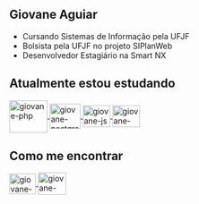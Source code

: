 ## Giovane Aguiar
- Cursando Sistemas de Informação pela UFJF
- Bolsista pela UFJF no projeto SIPlanWeb
- Desenvolvedor Estagiário na Smart NX

 ## Atualmente estou estudando



<a href="#" target="_blank">
<img align="center" alt="giovane-php" height="58" width="68" src="https://cdn.jsdelivr.net/gh/devicons/devicon/icons/php/php-original.svg" style="max-width:100%;">
</a>


<a href="#" target="_blank">
<img align="center" alt="giovane-postgresql" height="45" width=55" src="https://cdn.jsdelivr.net/gh/devicons/devicon/icons/postgresql/postgresql-original.svg" style="max-width:100%;">
</a>

<!-- 
<a href="#" target="_blank">
<img align="center" alt="giovane-asterisk" height="35" width="55" src="https://www.asterisk.org/wp-content/uploads/asterisk-logo.png" style="max-width:100%;">
</a> 
-->


<!-- 
<a href="#" target="_blank">
<img align="center" alt="giovane-java" height="47" width="57" src="https://cdn.jsdelivr.net/gh/devicons/devicon/icons/java/java-original.svg" style="max-width:100%;">
</a>
-->

<a href="#" target="_blank">
<img align="center" alt="giovane-js" height="39" width="49" src="https://cdn.jsdelivr.net/gh/devicons/devicon/icons/javascript/javascript-original.svg" style="max-width:100%;">
</a>

<a href="#" target="_blank">
<img align="center" alt="giovane-vue" height="39" width="49" src="https://cdn.jsdelivr.net/gh/devicons/devicon/icons/vuejs/vuejs-original.svg" style="max-width:100%;">
</a>

## Como me encontrar


<a href="mailto:giovaneaguiar@ice.ufjf.br" target="_blank">
<img align="center" alt="giovane-email" height="37" width="47" src="https://cdn.jsdelivr.net/gh/devicons/devicon/icons/google/google-original.svg" style="max-width:100%"
</a> 

<a href="https://www.linkedin.com/in/giovane-aguiar/" target="_blank">
<img align="center" alt="giovane-linkedin" height="40" width="50" src="https://cdn.jsdelivr.net/gh/devicons/devicon/icons/linkedin/linkedin-original.svg" style="max-width:100%;">
</a>


  


<!--

##

[![Top Langs](https://github-readme-stats.vercel.app/api/top-langs/?username=giovaneaguiar&layout=compact&theme=dark&langs_count=6&count_private=true)](https://github.com/anuraghazra/github-readme-stats)



 
[![Linkedin Badge](https://img.shields.io/badge/-Giovane%20Aguiar-6633cc?style=flat-square&logo=Linkedin&logoColor=white&link=https://www.linkedin.com/in/giovane-aguiar/)](https://www.linkedin.com/in/giovane-aguiar/)  -
[![Gmail Badge](https://img.shields.io/badge/-giovaneaguiar@ice.ufjf.br-6633cc?style=flat-square&logo=Gmail&logoColor=white&link=mailto:giovaneaguiar@ice.ufjf.br)](mailto:giovaneaguiar@ice.ufjf.br)
-->
<!--
**giovaneaguiar/giovaneaguiar** is a ✨ _special_ ✨ repository because its `README.md` (this file) appears on your GitHub profile.

Here are some ideas to get you started:

- 🔭 I’m currently working on ...
- 🌱 I’m currently learning ...
- 👯 I’m looking to collaborate on ...
- 🤔 I’m looking for help with ...
- 💬 Ask me about ...
- 📫 How to reach me: ...
- 😄 Pronouns: ...
- ⚡ Fun fact: ...
-->

